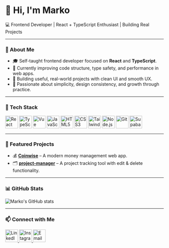 # 👋 Hi, I'm Marko  
💻 Frontend Developer | React + TypeScript Enthusiast | Building Real Projects

---

### 🚀 About Me
- 🎓 Self-taught frontend developer focused on **React** and **TypeScript**.  
- 🧠 Currently improving code structure, type safety, and performance in web apps.  
- 🔨 Building useful, real-world projects with clean UI and smooth UX.  
- 🌱 Passionate about simplicity, design consistency, and growth through practice.  

---

### 🧰 Tech Stack
<p>
  <img src="https://cdn.jsdelivr.net/gh/devicons/devicon/icons/react/react-original.svg" width="40" height="40" alt="React" />
  <img src="https://cdn.jsdelivr.net/gh/devicons/devicon/icons/typescript/typescript-original.svg" width="40" height="40" alt="TypeScript" />
  <img src="https://cdn.jsdelivr.net/gh/devicons/devicon/icons/vuejs/vuejs-original.svg" width="40" height="40" alt="Vue" />
  <img src="https://cdn.jsdelivr.net/gh/devicons/devicon/icons/javascript/javascript-original.svg" width="40" height="40" alt="JavaScript" />
  <img src="https://cdn.jsdelivr.net/gh/devicons/devicon/icons/html5/html5-original.svg" width="40" height="40" alt="HTML5" />
  <img src="https://cdn.jsdelivr.net/gh/devicons/devicon/icons/css3/css3-original.svg" width="40" height="40" alt="CSS3" />
  <img src="https://www.svgrepo.com/show/374118/tailwind.svg" width="40" height="40" alt="TailwindCSS" />
  <img src="https://cdn.jsdelivr.net/gh/devicons/devicon/icons/nodejs/nodejs-original.svg" width="40" height="40" alt="Node.js" />
  <img src="https://cdn.jsdelivr.net/gh/devicons/devicon/icons/git/git-original.svg" width="40" height="40" alt="Git" />
  <img src="https://raw.githubusercontent.com/supabase/supabase/master/web/static/supabase-logo-icon.svg" width="40" height="40" alt="Supabase" />
</p>

---

### 🌟 Featured Projects
- 💰 [**Coinwise**](https://github.com/markomoev/coinwise) – A modern money management web app.  
- 🗂️ [**project-manager**](https://github.com/markomoev/project-manager) – A project tracking tool with edit & delete functionality.  

---

### 📊 GitHub Stats
![Marko's GitHub stats](https://github-readme-stats.vercel.app/api?username=markomoev&show_icons=true&theme=radical&hide_rank=true&include_all_commits=true&custom_title=Total%20Commits%3A%20119)

---

### 📫 Connect with Me
<p align="left">
  <a href="https://www.linkedin.com/in/your-linkedin" target="_blank">
    <img src="https://cdn.jsdelivr.net/gh/devicons/devicon/icons/linkedin/linkedin-original.svg" width="40" height="40" alt="LinkedIn" />
  </a>
  <a href="https://www.instagram.com/your-instagram" target="_blank">
    <img src="https://www.svgrepo.com/show/452229/instagram-1.svg" width="40" height="40" alt="Instagram" />
  </a>
  <a href="mailto:your-email@example.com">
    <img src="https://www.svgrepo.com/show/452213/gmail.svg" width="40" height="40" alt="Email" />
  </a>
</p>
